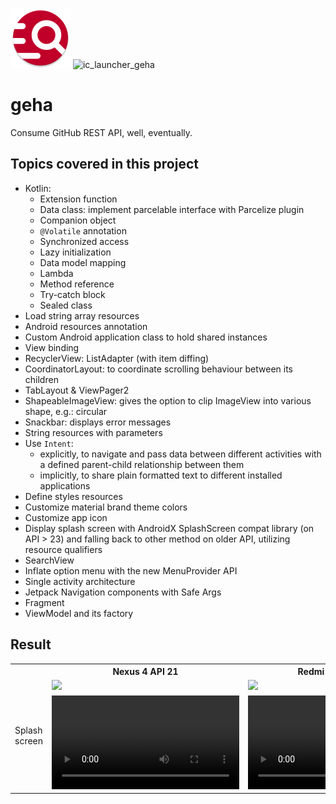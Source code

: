 ![ic_launcher_geha](app/src/main/res/mipmap-xhdpi/ic_launcher_geha_round.png?raw=true) ![ic_launcher_geha](https://user-images.githubusercontent.com/29587914/182734052-23e204a1-4a95-4911-81df-270af408f08c.png)

# geha

Consume GitHub REST API, well, eventually.

## Topics covered in this project

- Kotlin:
    - Extension function
    - Data class: implement parcelable interface with Parcelize plugin
    - Companion object
    - `@Volatile` annotation
    - Synchronized access
    - Lazy initialization
    - Data model mapping
    - Lambda
    - Method reference
    - Try-catch block
    - Sealed class
- Load string array resources
- Android resources annotation
- Custom Android application class to hold shared instances
- View binding
- RecyclerView: ListAdapter (with item diffing)
- CoordinatorLayout: to coordinate scrolling behaviour between its children
- TabLayout & ViewPager2
- ShapeableImageView: gives the option to clip ImageView into various shape, e.g.: circular
- Snackbar: displays error messages
- String resources with parameters
- Use `Intent`:
    - explicitly, to navigate and pass data between different activities with a defined parent-child
      relationship between them
    - implicitly, to share plain formatted text to different installed applications
- Define styles resources
- Customize material brand theme colors
- Customize app icon
- Display splash screen with AndroidX SplashScreen compat library (on API > 23) and falling back to
  other method on older API, utilizing resource qualifiers
- SearchView
- Inflate option menu with the new MenuProvider API
- Single activity architecture
- Jetpack Navigation components with Safe Args
- Fragment
- ViewModel and its factory

## Result

<table>
  <tr>
    <th></th>
    <th>Nexus 4 API 21</th>
    <th>Redmi Note 4 API 24</th>
  </tr>
  <tr>
   <td rowspan="2">Splash screen</td>
    <td>
      <img src="https://user-images.githubusercontent.com/29587914/182738849-34049d9d-6d4b-430b-a366-715ba9167bac.png" />
    </td>
    <td>
      <img src="https://user-images.githubusercontent.com/29587914/182735902-48c0ab09-b689-4bed-a181-2ea71b8368c6.jpg" />
    </td>
  </tr>
 <tr>
    <td>
      <video src="https://user-images.githubusercontent.com/29587914/182738896-a6326819-a3f5-45ed-8c7b-c18b86182333.webm"></video>
    </td>
    <td>
      <video src="https://user-images.githubusercontent.com/29587914/182735906-fed0eb60-6b46-460b-b646-bc69fc287893.mp4"></video>
    </td>
  </tr>
</table>
